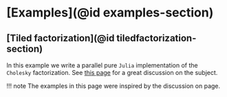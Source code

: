 # [Examples](@id examples-section)

## [Tiled factorization](@id tiledfactorization-section)

In this example we write a parallel pure `Julia` implementation of the
`Cholesky` factorization. See [this
page](https://hpc2n.github.io/Task-based-parallelism/branch/spring2021/task-basics-lu/)
for a great discussion on the subject.

!!! note
    The examples in this page were inspired by the discussion on 
    page.

